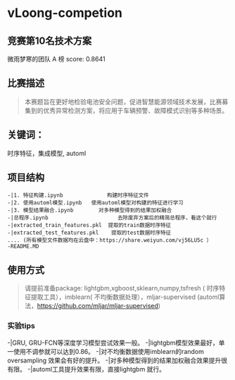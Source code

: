 # vLoong-competion
## 竞赛第10名技术方案
微雨梦寒的团队  A 榜 score: 0.8641

## 比赛描述
> 本赛题旨在更好地检验电池安全问题，促进智慧能源领域技术发展，比赛募集到的优秀异常检测方案，将应用于车辆预警、故障模式识别等多种场景。

## 关键词：
时序特征，集成模型, automl

## 项目结构

```
-|1. 特征构建.ipynb              构建时序特征文件
-|2. 使用automl模型.ipynb   使用automl模型对构建的特征进行学习
-|3. 模型结果融合.ipynb        对多种模型得到的结果加权融合
-|总程序.ipynb                      去除废弃方案后的精简总程序，看这个就行
-|extracted_train_features.pkl  提取的train数据时序特征
-|extracted_test_features.pkl    提取的test数据时序特征
.... (所有模型文件数据均在云盘中：https://share.weiyun.com/vj56LU5c ）
-README.MD
```
## 使用方式
> 请提前准备package: lightgbm,xgboost,sklearn,numpy,tsfresh ( 时序特征提取工具），imblearn( 不均衡数据处理），mljar-supervised (automl算法，https://github.com/mljar/mljar-supervised)

### 实验tips
-|GRU, GRU-FCN等深度学习模型尝试效果一般。
-|lightgbm模型效果最好，单一使用不调参就可以达到0.86。
-|对不均衡数据使用imblearn的random oversampling 效果会有好的提升。
-|对多种模型得到的结果加权融合效果提升很有限。
-|automl工具提升效果有限，直接lightgbm 就行。
